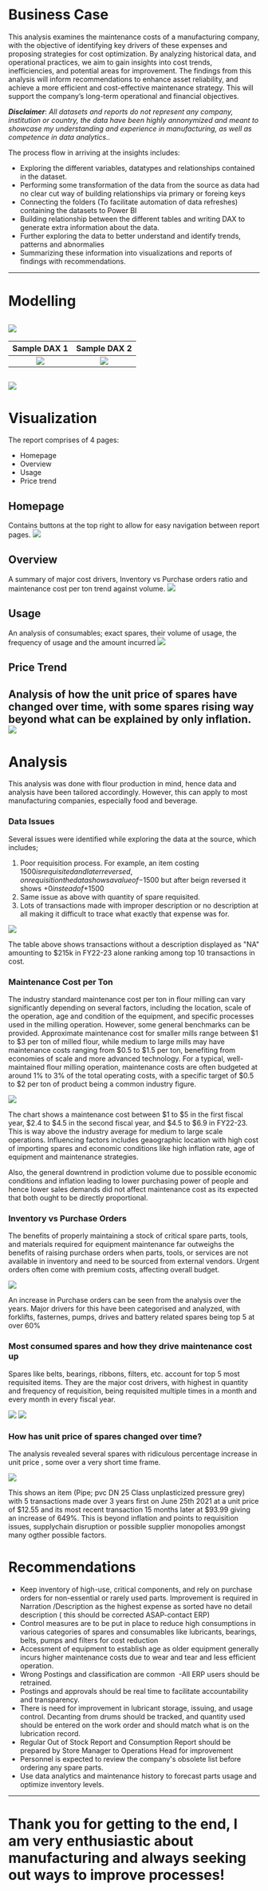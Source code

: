 # Business Case
This analysis examines the maintenance costs of a manufacturing company, with the objective of identifying key drivers of these expenses and proposing strategies for cost optimization. By analyzing historical data, and operational practices, we aim to gain insights into cost trends, inefficiencies, and potential areas for improvement. The findings from this analysis will inform recommendations to enhance asset reliability, and achieve a more efficient and cost-effective maintenance strategy. This will support the company’s long-term operational and financial objectives.



**_Disclaimer_**: _All datasets and reports do not represent any company, institution or country, the data have been highly annonymized and meant to showcase my understanding and experience in manufacturing, as well as competence in data analytics.._


The process flow in arriving at the insights includes:
- Exploring the different variables, datatypes and relationships contained in the dataset.
- Performing some transformation of the data from the source as data had no clear cut way of building relationships via primary or foreing keys
- Connecting the folders (To facilitate automation of data refreshes) containing the datasets to Power BI
- Building relationship between the different tables and writing DAX to generate extra information about the data.
- Further exploring the data to better understand and identify trends, patterns and abnormalies
- Summarizing these information into visualizations and reports of findings with recommendations.
---



# Modelling

![](Modelling.png)  
---
Sample DAX 1         | Sample DAX 2  
:-------------------:|:-----------------:
![](DAX1.png)       | ![](DAX3.png) 

![](DAX2.png) 
---
# Visualization
The report comprises of 4 pages:
- Homepage
- Overview
- Usage
- Price trend



## Homepage
Contains buttons at the top right to allow for easy navigation between report pages.
![](Home_page.png)

## Overview
A summary of major cost drivers, Inventory vs Purchase orders ratio and maintenance cost per ton trend against volume.
![](Overview.png)

## Usage
An analysis of consumables; exact spares, their volume of usage, the frequency of usage and the amount incurred
![](Usage_1.png)

## Price Trend
Analysis of how the unit price of spares have changed over time, with some spares rising way beyond what can be explained by only inflation.
![](price_trend_1.png)
---



# Analysis
This analysis was done with flour production in mind, hence data and analysis have been tailored accordingly. However, this can apply to most manufacturing companies, especially food and beverage.

### Data Issues
Several issues were identified while exploring the data at the source, which includes;
1. Poor requisition process. For example, an item costing $1500 is requisited and later reversed, on requisition the data shows a value of -$1500 but after beign reversed it shows +$0 instead of +$1500
2. Same issue as above with quantity of spare requisited.
3. Lots of transactions made with improper description or no description at all making it difficult to trace what exactly that expense was for.

![](transaction_NA.png)

The table above shows transactions without a description displayed as "NA" amounting to $215k in FY22-23 alone ranking among top 10 transactions in cost.


### Maintenance Cost per Ton
The industry standard maintenance cost per ton in flour milling can vary significantly depending on several factors, including the location, scale of the operation, age and condition of the equipment, and specific processes used in the milling operation. However, some general benchmarks can be provided. Approximate maintenance cost for smaller mills range between $1 to $3 per ton of milled flour, while medium to large mills may have maintenance costs ranging from $0.5 to $1.5 per ton, benefiting from economies of scale and more advanced technology. For a typical, well-maintained flour milling operation, maintenance costs are often budgeted at around 1% to 3% of the total operating costs, with a specific target of $0.5 to $2 per ton of product being a common industry figure.

![](maintenance_cost_per_ton.png)

The chart shows a maintenance cost between $1 to $5 in the first fiscal year, $2.4 to $4.5 in the second fiscal year, and $4.5 to $6.9 in FY22-23. This is way above the industry average for medium to large scale operations.
Influencing factors includes geaographic location with high cost of importing spares and economic conditions like high inflation rate, age of equipment and maintenance strategies.

Also, the general downtrend in prodiction volume due to possible economic conditions and inflation leading to lower purchasing power of people and hence lower sales demands did not affect maintenance cost as its expected that both ought to be directly proportional.


### Inventory vs Purchase Orders
The benefits of properly maintaining a stock of critical spare parts, tools, and materials required for equipment maintenance far outweighs the benefits of raising purchase orders when parts, tools, or services are not available in inventory and need to be sourced from external vendors. Urgent orders often come with premium costs, affecting overall budget.

![](Inventory.png)

An increase in Purchase orders can be seen from the analysis over the years. Major drivers for this have been categorised and analyzed, with forklifts, fasternes, pumps, drives and battery related spares being top 5 at over 60%


### Most consumed spares and how they drive maintenance cost up
Spares like belts, bearings, ribbons, filters, etc. account for top 5 most requisited items. They are the major cost drivers, with highest in quantity and frequency of requisition, being requisited multiple times in a month and every month in every fiscal year.

![](top_spares1.png)
![](top_spares2.png)


### How has unit price of spares changed over time?
The analysis revealed several spares with ridiculous percentage increase in unit price , some over a very short time frame.

![](price_trend_2.png)

This shows an item (Pipe; pvc DN 25 Class unplasticized pressure grey) with 5 transactions made over 3 years first on June 25th 2021 at a unit price of $12.55 and its most recent transaction 15 months later at $93.99 giving an increase of 649%.
This is beyond inflation and points to requisition issues, supplychain disruption or possible supplier monopolies amongst many ogther possible factors.


# Recommendations
- Keep inventory of high-use, critical components, and rely on purchase orders for non-essential or rarely used parts.
  Improvement is required in Narration /Description as the highest expense as sorted have no detail description ( this should be corrected ASAP-contact ERP)
- Control measures are to be put in place to reduce high consumptions in various categories of spares and consumables like lubricants, bearings, belts, pumps and filters for cost reduction
- Accessment of equipment to establish age as older equipment generally incurs higher maintenance costs due to wear and tear and less efficient operation.
- Wrong Postings and classification are common  -All ERP users should be retrained.
- Postings and approvals should be real time to facilitate accountability and transparency.
- There is need for improvement in lubricant storage, issuing, and usage control. Decanting from drums should be tracked, and quantity used should be entered on the work order and should match what is on the lubrication record.
- Regular Out of Stock Report and Consumption Report should be prepared by Store Manager to Operations Head for improvement
- Personnel is expected to review the company's obsolete list before ordering any spare parts.
- Use data analytics and maintenance history to forecast parts usage and optimize inventory levels.



---

# Thank you for getting to the end, I am very enthusiastic about manufacturing and always seeking out ways to improve processes!
